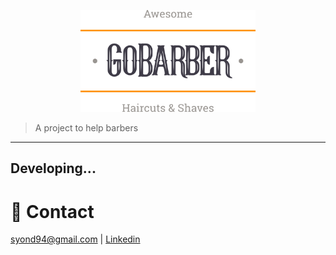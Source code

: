 <p align="center">
   <img src="./.github/assets/logo.svg" alt="Go Barber" width="280"/>
</p>

> A project to help barbers

---

## Developing...

# :email: Contact
syond94@gmail.com | 
[Linkedin](https://linkedin.com/in/syond)
